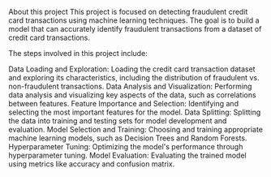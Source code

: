 About this project
This project is focused on detecting fraudulent credit card transactions using machine learning techniques. The goal is to build a model that can accurately identify fraudulent transactions from a dataset of credit card transactions.

The steps involved in this project include:

Data Loading and Exploration: Loading the credit card transaction dataset and exploring its characteristics, including the distribution of fraudulent vs. non-fraudulent transactions.
Data Analysis and Visualization: Performing data analysis and visualizing key aspects of the data, such as correlations between features.
Feature Importance and Selection: Identifying and selecting the most important features for the model.
Data Splitting: Splitting the data into training and testing sets for model development and evaluation.
Model Selection and Training: Choosing and training appropriate machine learning models, such as Decision Trees and Random Forests.
Hyperparameter Tuning: Optimizing the model's performance through hyperparameter tuning.
Model Evaluation: Evaluating the trained model using metrics like accuracy and confusion matrix.
